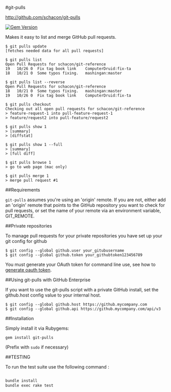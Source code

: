 #git-pulls

http://github.com/schacon/git-pulls

[![Gem Version](https://badge.fury.io/rb/comma.png)](http://badge.fury.io/rb/git-pulls)

Makes it easy to list and merge GitHub pull requests.

    $ git pulls update
    [fetches needed data for all pull requests]

    $ git pulls list
    Open Pull Requests for schacon/git-reference
    19   10/26 0  Fix tag book link    ComputerDruid:fix-ta
    18   10/21 0  Some typos fixing.   mashingan:master

    $ git pulls list --reverse
    Open Pull Requests for schacon/git-reference
    18   10/21 0  Some typos fixing.   mashingan:master
    19   10/26 0  Fix tag book link    ComputerDruid:fix-ta

    $ git pulls checkout
    Checking out all open pull requests for schacon/git-reference
    > feature-request-1 into pull-feature-request-1
    > feature/request2 into pull-feature/request2

    $ git pulls show 1
    > [summary]
    > [diffstat]

    $ git pulls show 1 --full
    > [summary]
    > [full diff]

    $ git pulls browse 1
    > go to web page (mac only)

    $ git pulls merge 1
    > merge pull request #1

##Requirements

`git-pulls` assumes you're using an 'origin' remote.  If you are not,
either add an 'origin' remote that points to the GitHub repository you want to check
for pull requests, or set the name of your remote via an environment
variable, GIT_REMOTE.

##Private repositories

To manage pull requests for your private repositories you have set up your git config for github

    $ git config --global github.user your_gitubusername
    $ git config --global github.token your_githubtoken123456789

You must generate your OAuth token for command line use, see how to [generate oauth token](https://help.github.com/articles/creating-an-oauth-token-for-command-line-use).

##Using git-pulls with GitHub Enterprise

If you want to use the git-pulls script with a private GitHub install, set the
github.host config value to your internal host.

    $ git config --global github.host https://github.mycompany.com
    $ git config --global github.api https://github.mycompany.com/api/v3

##Installation

Simply install it via Rubygems:

    gem install git-pulls

(Prefix with `sudo` if necessary)

##TESTING

To run the test suite use the following command :

```Bash

bundle install
bundle exec rake test

```
